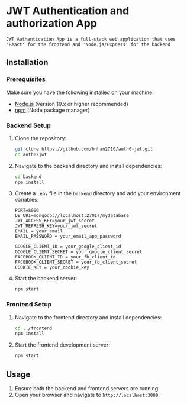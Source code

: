 # JWT Authentication and authorization App
    JWT Authentication App is a full-stack web application that uses 'React' for the frontend and 'Node.js/Express' for the backend
## Installation

### Prerequisites

Make sure you have the following installed on your machine:

- [Node.js](https://nodejs.org/) (version 19.x or higher recommended)
- [npm](https://www.npmjs.com/) (Node package manager)

### Backend Setup

1. Clone the repository:

    ```bash
    git clone https://github.com/bnhan2710/auth0-jwt.git
    cd auth0-jwt
    ```

2. Navigate to the backend directory and install dependencies:

    ```bash
    cd backend
    npm install
    ```

3. Create a `.env` file in the `backend` directory and add your environment variables:

    ```env
    PORT=8000
    DB_URI=mongodb://localhost:27017/mydatabase
    JWT_ACCESS_KEY=your_jwt_secret
    JWT_REFRESH_KEY=your_jwt_secret
    EMAIL = your_email
    EMAIL_PASSWORD = your_email_app_password

    GOOGLE_CLIENT_ID = your_google_client_id
    GOOGLE_CLIENT_SECRET = your_google_client_secret
    FACEBOOK_CLIENT_ID = your_fb_client_id
    FACEBOOK_CLIENT_SECRET = your_fb_client_secret
    COOKIE_KEY = your_cookie_key
    ```

4. Start the backend server:

    ```bash
    npm start
    ```

### Frontend Setup

1. Navigate to the frontend directory and install dependencies:

    ```bash
    cd ../frontend
    npm install
    ```

2. Start the frontend development server:

    ```bash
    npm start
    ```
   
## Usage

1. Ensure both the backend and frontend servers are running.
2. Open your browser and navigate to `http://localhost:3000`.
